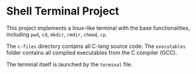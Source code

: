 # Shell Terminal Project
This project implements a linux-like terminal with the base functionalities, including `pwd`, `cd`, `mkdir`, `rmdir`, `chmod`, `cp`.

The `c-files` directory contains all C-lang source code. 
The `executables` folder contains all compiled executables from the C compiler (GCC).

The terminal itself is launched by the `terminal` file.